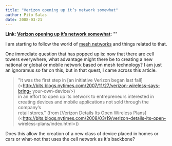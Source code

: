 ```yaml
---
title: "Verizon opening up it’s network somewhat"
author: Pito Salas
date: 2008-03-21
---
```


**Link: [Verizon opening up it’s network somewhat](None):** ""



I am starting to follow the world of [mesh
networks](<http://del.icio.us/tag/meshnetworks>) and things related to that.

One immediate question that has popped up is: now that there are cell towers
everywhere, what advantage might there be to creating a new national or global
or mobile network based on mesh technology? I am just an ignoramus so far on
this, but in that quest, I came across this article.

> "It was the first step in [an initiative Verizon began last
> fall](<http://bits.blogs.nytimes.com/2007/11/27/verizon-wireless-says-bring-
> your-own-device/>)  
> in an effort to open up its network to entrepreneurs interested in  
> creating devices and mobile applications not sold through the company’s  
> retail stores." (from [Verizon Details Its Open Wireless
> Plans](<http://bits.blogs.nytimes.com/2008/03/19/verizon-details-its-open-
> wireless-plans/index.html>))

Does this allow the creation of a new class of device placed in homes or cars
or what-not that uses the cell network as it's backbone?


